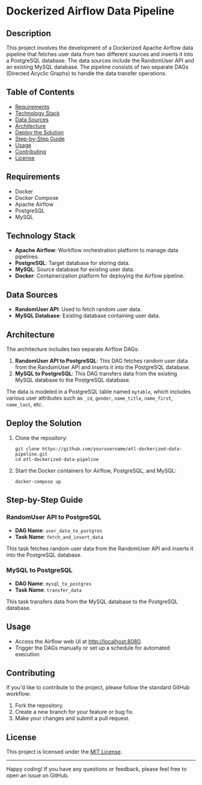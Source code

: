 # Dockerized Airflow Data Pipeline

## Description

This project involves the development of a Dockerized Apache Airflow data pipeline that fetches user data from two different sources and inserts it into a PostgreSQL database. The data sources include the RandomUser API and an existing MySQL database. The pipeline consists of two separate DAGs (Directed Acyclic Graphs) to handle the data transfer operations.

## Table of Contents
- [Requirements](#requirements)
- [Technology Stack](#technology-stack)
- [Data Sources](#data-sources)
- [Architecture](#architecture)
- [Deploy the Solution](#deploy-the-solution)
- [Step-by-Step Guide](#step-by-step-guide)
- [Usage](#usage)
- [Contributing](#contributing)
- [License](#license)

## Requirements
- Docker
- Docker Compose
- Apache Airflow
- PostgreSQL
- MySQL

## Technology Stack
- **Apache Airflow**: Workflow orchestration platform to manage data pipelines.
- **PostgreSQL**: Target database for storing data.
- **MySQL**: Source database for existing user data.
- **Docker**: Containerization platform for deploying the Airflow pipeline.

## Data Sources
- **RandomUser API**: Used to fetch random user data.
- **MySQL Database**: Existing database containing user data.

## Architecture
The architecture includes two separate Airflow DAGs:

1. **RandomUser API to PostgreSQL**: This DAG fetches random user data from the RandomUser API and inserts it into the PostgreSQL database.
2. **MySQL to PostgreSQL**: This DAG transfers data from the existing MySQL database to the PostgreSQL database.

The data is modeled in a PostgreSQL table named `mytable`, which includes various user attributes such as `_id`, `gender`, `name_title`, `name_first`, `name_last`, etc.

## Deploy the Solution
1. Clone the repository:
    ```shell
    git clone https://github.com/yourusername/etl-dockerized-data-pipeline.git
    cd etl-dockerized-data-pipeline
    ```

2. Start the Docker containers for Airflow, PostgreSQL, and MySQL:
    ```shell
    docker-compose up
    ```

## Step-by-Step Guide
### RandomUser API to PostgreSQL

- **DAG Name**: `user_data_to_postgres`
- **Task Name**: `fetch_and_insert_data`
  
This task fetches random user data from the RandomUser API and inserts it into the PostgreSQL database.

### MySQL to PostgreSQL

- **DAG Name**: `mysql_to_postgres`
- **Task Name**: `transfer_data`
  
This task transfers data from the MySQL database to the PostgreSQL database.

## Usage
- Access the Airflow web UI at [http://localhost:8080](http://localhost:8080).
- Trigger the DAGs manually or set up a schedule for automated execution.

## Contributing
If you'd like to contribute to the project, please follow the standard GitHub workflow:

1. Fork the repository.
2. Create a new branch for your feature or bug fix.
3. Make your changes and submit a pull request.

## License
This project is licensed under the [MIT License](LICENSE).

---

Happy coding! If you have any questions or feedback, please feel free to open an issue on GitHub.

